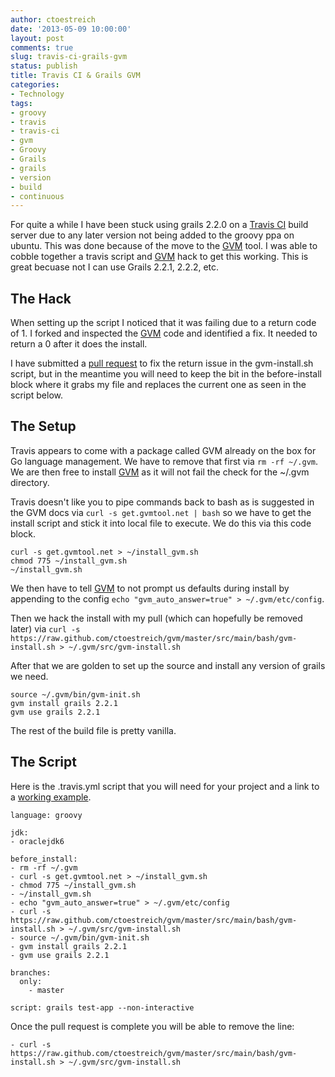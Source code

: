 ```yaml
---
author: ctoestreich
date: '2013-05-09 10:00:00'
layout: post
comments: true
slug: travis-ci-grails-gvm
status: publish
title: Travis CI & Grails GVM
categories:
- Technology
tags:
- groovy
- travis
- travis-ci
- gvm
- Groovy
- Grails
- grails
- version
- build
- continuous
---
```


For quite a while I have been stuck using grails 2.2.0 on a [Travis CI][1] build server due to any later version not being added to the groovy ppa on ubuntu.  This was done because of the move to the [GVM][2] tool.  I was able to cobble together a travis script and [GVM][2] hack to get this working.  This is great becuase not I can use Grails 2.2.1, 2.2.2, etc.

<!-- more -->

## The Hack

When setting up the script I noticed that it was failing due to a return code of 1.  I forked and inspected the [GVM][2] code and identified a fix.  It needed to return a 0 after it does the install.

I have submitted a [pull request][4] to fix the return issue in the gvm-install.sh script, but in the meantime you will need to keep the bit in the before-install block where it grabs my file and replaces the current one as seen in the script below.

## The Setup

Travis appears to come with a package called GVM already on the box for Go language management.  We have to remove that first via `rm -rf ~/.gvm`.  We are then free to install [GVM][2] as it will not fail the check for the ~/.gvm directory.

Travis doesn't like you to pipe commands back to bash as is suggested in the GVM docs via `curl -s get.gvmtool.net | bash` so we have to get the install script and stick it into local file to execute.  We do this via this code block.

```
curl -s get.gvmtool.net > ~/install_gvm.sh
chmod 775 ~/install_gvm.sh
~/install_gvm.sh
```

We then have to tell [GVM][2] to not prompt us defaults during install by appending to the config `echo "gvm_auto_answer=true" > ~/.gvm/etc/config`.

Then we hack the install with my pull (which can hopefully be removed later) via `curl -s https://raw.github.com/ctoestreich/gvm/master/src/main/bash/gvm-install.sh > ~/.gvm/src/gvm-install.sh`

After that we are golden to set up the source and install any version of grails we need.

```
source ~/.gvm/bin/gvm-init.sh
gvm install grails 2.2.1
gvm use grails 2.2.1
```

The rest of the build file is pretty vanilla.


## The Script

Here is the .travis.yml script that you will need for your project and a link to a [working example][3].

```
language: groovy

jdk:
- oraclejdk6

before_install:
- rm -rf ~/.gvm
- curl -s get.gvmtool.net > ~/install_gvm.sh
- chmod 775 ~/install_gvm.sh
- ~/install_gvm.sh
- echo "gvm_auto_answer=true" > ~/.gvm/etc/config
- curl -s https://raw.github.com/ctoestreich/gvm/master/src/main/bash/gvm-install.sh > ~/.gvm/src/gvm-install.sh
- source ~/.gvm/bin/gvm-init.sh
- gvm install grails 2.2.1
- gvm use grails 2.2.1

branches:
  only:
    - master

script: grails test-app --non-interactive
```

Once the pull request is complete you will be able to remove the line:

```
- curl -s https://raw.github.com/ctoestreich/gvm/master/src/main/bash/gvm-install.sh > ~/.gvm/src/gvm-install.sh
```

   [1]: https://travis-ci.org (Travis CI)
   [2]: http://gvmtool.net/ (the Groovy enVironment Manager)
   [3]: https://github.com/Grails-Plugin-Consortium/grails-filterpane-demo/blob/master/.travis.yml (Working Example)
   [4]: https://github.com/gvmtool/gvm/pull/167 (Pull Request)